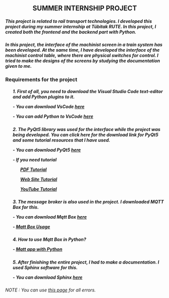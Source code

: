 <h2 align="center">SUMMER INTERNSHIP PROJECT</h2>
<h5>This project is related to rail transport technologies. I developed this project during my summer internship at Tübitak RUTE. In this project, I created both the frontend and the backend part with Python.</h5>

<h5>In this project, the interface of the machinist screen in a train system has been developed. At the same time, I have developed the interface of the machinist control table, where there are physical switches for control.  I tried to make the designs of the screens by studying the documentation given to me.</h5>

<h3>Requirements for the project</h3>

<h5>
  <ul>1. First of all, you need to download the Visual Studio Code text-editor and add Python plugins to it.</ul>
  <ul> - You can download VsCode <a href="https://code.visualstudio.com/download" target=”_blank” rel=”noreferrer”>here</a></ul>
  <ul> - You can add Python to VsCode <a href="https://www.askpython.com/python/vs-code-for-python" target=”_blank” rel=”noreferrer”>here</a></ul>
</h5>

<h5>
  <ul>2. The PyQt5 library was used for the interface while the project was being developed. You can click here for the download link for PyQt5 and some tutorial resources that I have used.</ul>
  <ul> - You can download PyQt5 <a href="https://pypi.org/project/PyQt5/" target=”_blank” rel=”noreferrer”>here</a></ul>
    <ul> - If you need tutorial 
      <ul><a href="https://www.tutorialspoint.com/pyqt5/pyqt5_tutorial.pdf" target=”_blank” rel=”noreferrer”>PDF Tutorial</a></ul>
      <ul><a href="https://pythonspot.com/pyqt5/" target=”_blank” rel=”noreferrer”>Web Site Tutorial</a></ul>
      <ul><a href="https://www.youtube.com/playlist?list=PL3JVwFmb_BnRpvOeIh_To4YSiebiggyXS" target=”_blank” rel=”noreferrer”>YouTube Tutorial</a></ul>
    </ul>
</h5>

<h5>
  <ul>3. The message broker is also used in the project. I downloaded MQTT Box for this.</ul>
  <ul> - You can download Mqtt Box <a href="https://chrome.google.com/webstore/detail/mqttbox/kaajoficamnjijhkeomgfljpicifbkaf" target=”_blank” rel=”noreferrer”>here</a></ul>
  <ul> - <a href="http://www.steves-internet-guide.com/using-mqttbox/" target=”_blank” rel=”noreferrer”>Mqtt Box Usage</a></ul>
</h5>

<h5>
  <ul>4. How to use Mqtt Box in Python?</ul>
  <ul> - <a href="https://programmersought.com/article/74736840788/" target=”_blank” rel=”noreferrer”>Mqtt app with Python</a></ul>
</h5>

<h5>
  <ul>5. After finishing the entire project, I had to make a documentation. I used Sphinx software for this.</ul>
  <ul> - You can download Sphinx <a href="https://towardsdatascience.com/documenting-python-code-with-sphinx-554e1d6c4f6d" target=”_blank” rel=”noreferrer”>here</a></ul>
</h5>

<h6>NOTE : You can use <a href="https://stackoverflow.com/" target=”_blank” rel=”noreferrer”>this page</a> for all errors.</h6>


